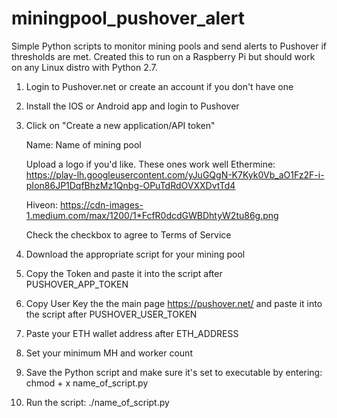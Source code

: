# miningpool_pushover_alert
Simple Python scripts to monitor mining pools and send alerts to Pushover if thresholds are met. Created this to run on a Raspberry Pi but should work on any Linux distro with Python 2.7.

1. Login to Pushover.net or create an account if you don't have one
2. Install the IOS or Android app and login to Pushover
3. Click on "Create a new application/API token"

    Name: Name of mining pool

    Upload a logo if you'd like. These ones work well
    Ethermine: https://play-lh.googleusercontent.com/yJuGQgN-K7Kyk0Vb_aO1Fz2F-i-pIon86JP1DqfBhzMz1Qnbg-OPuTdRdOVXXDvtTd4
    
    Hiveon: https://cdn-images-1.medium.com/max/1200/1*FcfR0dcdGWBDhtyW2tu86g.png

    Check the checkbox to agree to Terms of Service
4. Download the appropriate script for your mining pool
5. Copy the Token and paste it into the script after PUSHOVER_APP_TOKEN
6. Copy User Key the the main page https://pushover.net/ and paste it into the script after PUSHOVER_USER_TOKEN
7. Paste your ETH wallet address after ETH_ADDRESS
8. Set your minimum MH and worker count
9. Save the Python script and make sure it's set to executable by entering: chmod + x name_of_script.py
10. Run the script: ./name_of_script.py
